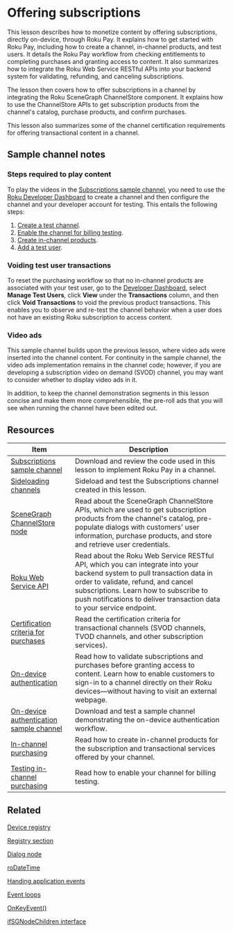 # Offering subscriptions

This lesson describes how to monetize content by offering subscriptions, directly on-device, through Roku Pay. It explains how to get started with Roku Pay, including how to create a channel, in-channel products, and test users. It details the Roku Pay workflow from checking entitlements to completing purchases and granting access to content. It also summarizes how to integrate the Roku Web Service RESTful APIs into your backend system for validating, refunding, and canceling subscriptions.

The lesson then covers how to offer subscriptions in a channel by integrating the Roku SceneGraph ChannelStore component. It explains how to use the ChannelStore APIs to get subscription products from the channel's catalog, purchase products, and confirm purchases.  

This lesson also summarizes some of the channel certification requirements for offering transactional content in a channel.

## Sample channel notes

### Steps required to play content

To play the videos in the [Subscriptions sample channel](https://github.com/rokudev/scenegraph-master-sample/tree/master/Subscriptions), you need to use the [Roku Developer Dashboard](https://developer.roku.com/developer) to create a channel and then configure the channel and your developer account for testing. This entails the following steps:

1. [Create a test channel](https://developer.roku.com/docs/developer-program/publishing/channel-publishing-guide.md#create-a-public-channel).
2. [Enable the channel for billing testing](https://developer.roku.com/docs/developer-program/roku-pay/testing-in-channel-purchasing.md).
3. [Create in-channel products](https://developer.roku.com/docs/developer-program/roku-pay/roku-pay-and-in-channel-purchasing.md).
4. [Add a test user](https://developer.roku.com/docs/developer-programfeatures/dashboard/overview.md#manage-test-users).

### Voiding test user transactions

To reset the purchasing workflow so that no in-channel products are associated with your test user, go to the [Developer Dashboard](https://developer.roku.com/users), select **Manage Test Users**, click **View** under the **Transactions** column, and then click **Void Transactions** to void the previous product transactions. This enables you to observe and re-test the channel behavior when a user does not have an existing Roku subscription to access content.

### Video ads

This sample channel builds upon the previous lesson, where video ads were inserted into the channel content. For continuity in the sample channel, the video ads implementation remains in the channel code; however, if you are developing a subscription video on demand (SVOD) channel, you may want to consider whether to display video ads in it.

In addition, to keep the channel demonstration segments in this lesson concise and make them more comprehensible, the pre-roll ads that you will see when running the channel have been edited out.

## Resources

| Item                                                         | Description                                                  |
| ------------------------------------------------------------ | ------------------------------------------------------------ |
| [Subscriptions sample channel](https://github.com/rokudev/scenegraph-master-sample/tree/master/Subscriptions) | Download and review the code used in this lesson to implement Roku Pay in a channel. |
| [Sideloading channels](https://developer.roku.com/docs/developer-program/getting-started/developer-setup.md#step-2-accessing-the-development-application-installer) | Sideload and test the Subscriptions channel created in this lesson. |
| [SceneGraph ChannelStore node](https://developer.roku.com/docs/developer-programreferences/scenegraph/control-nodes/channelstore.md) | Read about the SceneGraph ChannelStore APIs, which are used to get subscription products from the channel's catalog, pre-populate dialogs with customers' user information, purchase products, and store and retrieve user credentials. |
| [Roku Web Service API](https://developer.roku.com/docs/developer-program/roku-pay/roku-web-service.md) | Read about the Roku Web Service RESTful API, which you can integrate into your backend system to pull transaction data in order to validate, refund, and cancel subscriptions.  Learn how to subscribe to push notifications to deliver transaction data to your service endpoint. |
| [Certification criteria for purchases](https://developer.roku.com/docs/developer-program/certification/certification.md#2-purchases) | Read the certification criteria for transactional channels (SVOD channels, TVOD channels, and other subscription services). |
| [On-device authentication](https://developer.roku.com/docs/developer-program/authentication/on-device-authentication.md#sample-channel) | Read how to validate subscriptions and purchases before granting access to content. Learn how to enable customers to sign-in to a channel directly on their Roku devices—without having to visit an external webpage. |
| [On-device authentication sample channel](https://github.com/rokudev/on-device-authentication) | Download and test a sample channel demonstrating the on-device authentication workflow. |
| [In-channel purchasing](https://developer.roku.com/docs/developer-program/roku-pay/roku-pay-and-in-channel-purchasing.md) | Read how to create in-channel products for the subscription and transactional services offered by your channel. |
| [Testing in-channel purchasing](https://developer.roku.com/docs/developer-program/roku-pay/testing-in-channel-purchasing.md) | Read how to enable your channel for billing testing.         |

## Related

[Device registry](https://developer.roku.com/docs/developer-programreferences/brightscript/components/roregistry.md)

[Registry section](https://developer.roku.com/docs/developer-programreferences/brightscript/components/roregistrysection.md)

[Dialog node](https://developer.roku.com/docs/developer-programreferences/scenegraph/dialog-nodes/dialog.md)

[roDateTime](https://developer.roku.com/docs/developer-programreferences/brightscript/interfaces/ifdatetime.md)

[Handing application events](https://developer.roku.com/docs/developer-program/core-concepts/handling-application-events.md)

[Event loops](https://developer.roku.com/docs/developer-program/core-concepts/event-loops.md)

[OnKeyEvent()](https://developer.roku.com/docs/developer-programreferences/scenegraph/component-functions/onkeyevent.md)

[ifSGNodeChildren interface](https://developer.roku.com/docs/developer-programreferences/brightscript/interfaces/ifsgnodechildren.md)
